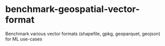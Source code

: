 # benchmark-geospatial-vector-format
Benchmark various vector formats (shapefile, gpkg, geoparquet, geojson) for ML use-cases
